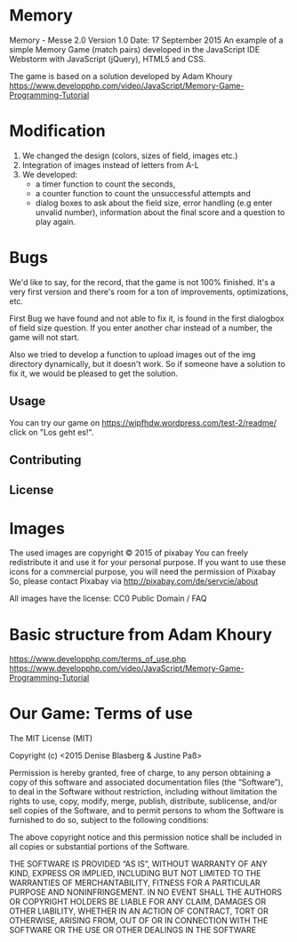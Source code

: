 # Memory

Memory - Messe 2.0   Version 1.0  Date: 17 September 2015
An example of a simple Memory Game (match pairs) developed in the JavaScript IDE Webstorm with JavaScript (jQuery), HTML5 and CSS.

The game is based on a solution developed by Adam Khoury
https://www.developphp.com/video/JavaScript/Memory-Game-Programming-Tutorial

# Modification
1. We changed the design (colors, sizes of field, images etc.)
2. Integration of images instead of letters from A-L
3. We developed:
   - a timer function to count the seconds, 
   - a counter function to count the unsuccessful attempts and
   - dialog boxes to ask about the field size, error handling (e.g enter unvalid number), information about the final score       and a question to play again.

# Bugs 

We'd like to say, for the record, that the game is not 100% finished. It's a very first version and there's room for a ton of improvements, optimizations, etc.

First Bug we have found and not able to fix it, is found in the first dialogbox of field size question. If you enter another char instead of a number, the game will not start.

Also we tried to develop a function to upload images out of the img directory dynamically, but it doesn't work. So if someone have a solution to fix it, we would be pleased to get the solution.

## Usage

You can try our game on https://wipfhdw.wordpress.com/test-2/readme/
click on "Los geht es!".

## Contributing



## License

# Images

The used images are copyright © 2015 of pixabay You can freely redistribute it and use it for your personal purpose. If you want to use these icons for a commercial purpose, you will need the permission of Pixabay So, please contact Pixabay via http://pixabay.com/de/servcie/about

All images have the license:
CC0 Public Domain / FAQ

# Basic structure from Adam Khoury
https://www.developphp.com/terms_of_use.php
https://www.developphp.com/video/JavaScript/Memory-Game-Programming-Tutorial

# Our Game: Terms of use

The MIT License (MIT)

Copyright (c) <2015 Denise Blasberg & Justine Paß>

Permission is hereby granted, free of charge, to any person obtaining a copy
of this software and associated documentation files (the “Software”), to deal
in the Software without restriction, including without limitation the rights
to use, copy, modify, merge, publish, distribute, sublicense, and/or sell
copies of the Software, and to permit persons to whom the Software is
furnished to do so, subject to the following conditions:

The above copyright notice and this permission notice shall be included in
all copies or substantial portions of the Software.

THE SOFTWARE IS PROVIDED “AS IS”, WITHOUT WARRANTY OF ANY KIND, EXPRESS OR
IMPLIED, INCLUDING BUT NOT LIMITED TO THE WARRANTIES OF MERCHANTABILITY,
FITNESS FOR A PARTICULAR PURPOSE AND NONINFRINGEMENT. IN NO EVENT SHALL THE
AUTHORS OR COPYRIGHT HOLDERS BE LIABLE FOR ANY CLAIM, DAMAGES OR OTHER
LIABILITY, WHETHER IN AN ACTION OF CONTRACT, TORT OR OTHERWISE, ARISING FROM,
OUT OF OR IN CONNECTION WITH THE SOFTWARE OR THE USE OR OTHER DEALINGS IN
THE SOFTWARE
